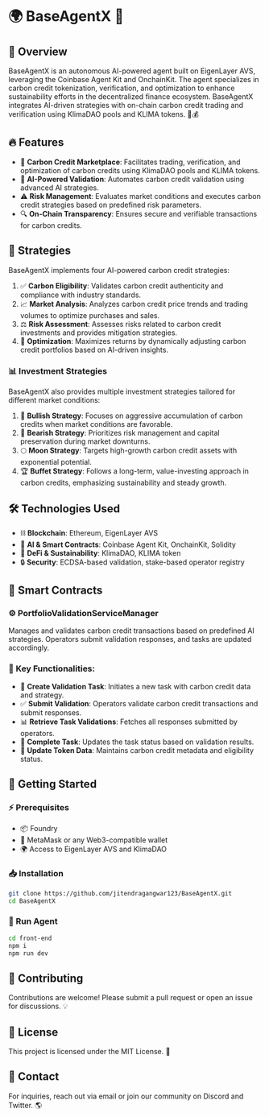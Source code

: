 # 🌍 BaseAgentX 🚀

## 🌟 Overview
BaseAgentX is an autonomous AI-powered agent built on EigenLayer AVS, leveraging the Coinbase Agent Kit and OnchainKit. The agent specializes in carbon credit tokenization, verification, and optimization to enhance sustainability efforts in the decentralized finance ecosystem.
BaseAgentX integrates AI-driven strategies with on-chain carbon credit trading and verification using KlimaDAO pools and KLIMA tokens. 🌱💰

## 🔥 Features
- 🌿 **Carbon Credit Marketplace**: Facilitates trading, verification, and optimization of carbon credits using KlimaDAO pools and KLIMA tokens.
- 🤖 **AI-Powered Validation**: Automates carbon credit validation using advanced AI strategies.
- ⚠️ **Risk Management**: Evaluates market conditions and executes carbon credit strategies based on predefined risk parameters.
- 🔍 **On-Chain Transparency**: Ensures secure and verifiable transactions for carbon credits.

## 🎯 Strategies
BaseAgentX implements four AI-powered carbon credit strategies:
1. ✅ **Carbon Eligibility**: Validates carbon credit authenticity and compliance with industry standards.
2. 📈 **Market Analysis**: Analyzes carbon credit price trends and trading volumes to optimize purchases and sales.
3. ⚖️ **Risk Assessment**: Assesses risks related to carbon credit investments and provides mitigation strategies.
4. 🎯 **Optimization**: Maximizes returns by dynamically adjusting carbon credit portfolios based on AI-driven insights.

### 📊 Investment Strategies
BaseAgentX also provides multiple investment strategies tailored for different market conditions:
1. 🚀 **Bullish Strategy**: Focuses on aggressive accumulation of carbon credits when market conditions are favorable.
2. 🛑 **Bearish Strategy**: Prioritizes risk management and capital preservation during market downturns.
3. 🌕 **Moon Strategy**: Targets high-growth carbon credit assets with exponential potential.
4. 🏆 **Buffet Strategy**: Follows a long-term, value-investing approach in carbon credits, emphasizing sustainability and steady growth.

## 🛠 Technologies Used
- ⛓ **Blockchain**: Ethereum, EigenLayer AVS
- 🤖 **AI & Smart Contracts**: Coinbase Agent Kit, OnchainKit, Solidity
- 🌱 **DeFi & Sustainability**: KlimaDAO, KLIMA token
- 🔒 **Security**: ECDSA-based validation, stake-based operator registry

## 📜 Smart Contracts
### ⚙️ PortfolioValidationServiceManager
Manages and validates carbon credit transactions based on predefined AI strategies. Operators submit validation responses, and tasks are updated accordingly.

### 🔑 Key Functionalities:
- 📝 **Create Validation Task**: Initiates a new task with carbon credit data and strategy.
- ✅ **Submit Validation**: Operators validate carbon credit transactions and submit responses.
- 📊 **Retrieve Task Validations**: Fetches all responses submitted by operators.
- 🔄 **Complete Task**: Updates the task status based on validation results.
- 🔧 **Update Token Data**: Maintains carbon credit metadata and eligibility status.

## 🚀 Getting Started
### ⚡ Prerequisites
- 📦 Foundry
- 🔑 MetaMask or any Web3-compatible wallet
- 🌍 Access to EigenLayer AVS and KlimaDAO

### 📥 Installation
```sh
git clone https://github.com/jitendragangwar123/BaseAgentX.git
cd BaseAgentX
```

### 🚀 Run Agent
```sh
cd front-end
npm i
npm run dev
```

## 🤝 Contributing
Contributions are welcome! Please submit a pull request or open an issue for discussions. 💡

## 📜 License
This project is licensed under the MIT License. 📄

## 📩 Contact
For inquiries, reach out via email or join our community on Discord and Twitter. 🌎
